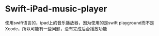 # Swift-iPad-music-player
使用swift语言的，ipad上的音乐播放器，因为使用的是swift playground而不是Xcode，所以可能有一些问题，没有完成后台播放功能
